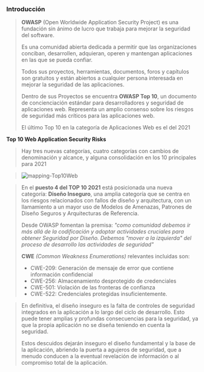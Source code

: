 ### Introducción 



> **OWASP** (Open Worldwide Application Security Project) es una fundación sin ánimo de lucro que trabaja para mejorar la seguridad del software. 
>
> Es una comunidad abierta dedicada a permitir que las organizaciones conciban, desarrollen, adquieran, operen y mantengan aplicaciones en las que se pueda confiar. 
>
> Todos sus proyectos, herramientas, documentos, foros y capítulos son gratuitos y están abiertos a cualquier persona interesada en mejorar la seguridad de las aplicaciones.
>
> Dentro de sus Proyectos se encuentra **OWASP Top 10**, un documento de concienciación estándar para desarrolladores y seguridad de aplicaciones web. Representa un amplio consenso sobre los riesgos de seguridad más críticos para las aplicaciones web.
>
> 
>
> El último Top 10 en la categoría de Aplicaciones Web es el del 2021 





**Top 10 Web Application Security Risks**

> Hay tres nuevas categorías, cuatro categorías con cambios de denominación y alcance, y alguna consolidación en los 10 principales para 2021

> ![mapping-Top10Web](/Documentos/Imágenes/mapping-Top10Web.png)

> En el **puesto 4 del TOP 10 2021** está posicionada una nueva categoría: **Diseño Inseguro**, una amplia categoría que se centra en los riesgos relacionados con fallos de diseño y arquitectura, con un llamamiento a un mayor uso de Modelos de Amenazas, Patrones de Diseño Seguros y Arquitecturas de Referencia. 
>
> Desde OWASP fomentan la premisa:  *"como comunidad debemos ir más allá de la codificación y adoptar actividades cruciales para obtener Seguridad por Diseño. Debemos "mover a la izquierda" del proceso de desarrollo las actividades de seguridad"* 
>
> **CWE**   *(Common Weakness Enumerations)* relevantes incluidas son:
>
> * CWE-209: Generación de mensaje de error que contiene información confidencial 
> * CWE-256: Almacenamiento desprotegido de credenciales 
> * CWE-501: Violación de las fronteras de confianza 
> * CWE-522: Credenciales protegidas insuficientemente.



> En definitiva, el diseño inseguro es la falta de controles de seguridad integrados en la aplicación a lo largo del ciclo de desarrollo. Esto puede tener amplias y profundas consecuencias para la seguridad, ya que la propia aplicación no se diseña teniendo en cuenta la seguridad.  
>
> Estos descuidos dejarán inseguro el diseño fundamental y la base de la aplicación, abriendo la puerta a agujeros de seguridad, que a menudo conducen a la eventual revelación de información o al compromiso total de la aplicación.

